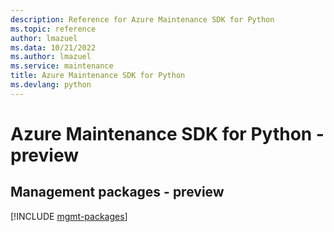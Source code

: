 ```yaml
---
description: Reference for Azure Maintenance SDK for Python
ms.topic: reference
author: lmazuel
ms.data: 10/21/2022
ms.author: lmazuel
ms.service: maintenance
title: Azure Maintenance SDK for Python
ms.devlang: python
---
```

# Azure Maintenance SDK for Python - preview

## Management packages - preview
[!INCLUDE [mgmt-packages](maintenance-mgmt-index.md)]